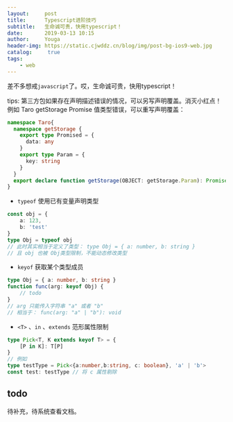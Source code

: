 ```yaml
---
layout:     post
title:      Typescript进阶技巧
subtitle:   生命诚可贵，快用typescript！
date:       2019-03-13 10:15
author:     Youga
header-img: https://static.cjwddz.cn/blog/img/post-bg-ios9-web.jpg
catalog: 	 true
tags:
    - web
---
```


差不多想戒`javascript`了。哎，生命诚可贵，快用typescript！

tips: 第三方包如果存在声明描述错误的情况，可以另写声明覆盖。消灭小红点！
例如 Taro getStorage Promise 值类型错误，可以重写声明覆盖：

```typescript
namespace Taro{
  namespace getStorage {
    export type Promised = {
      data: any
    }
    export type Param = {
      key: string
    }
  }
  export declare function getStorage(OBJECT: getStorage.Param): Promise<getStorage.Promised>
}
```

- `typeof` 使用已有变量声明类型 

```typescript
const obj = {
    a: 123,
    b: 'test'
}
type Obj = typeof obj 
// 此时其实相当于定义了类型： type Obj = { a: number, b: string }
// 且 obj 也被 Obj类型限制，不能动态修改类型
```

- `keyof` 获取某个类型成员

```typescript
type Obj = { a: number, b: string }
function func(arg: keyof Obj) {
    // todo
}
// arg 只能传入字符串 "a" 或者 "b"
// 相当于： func(arg: "a" | "b"): void
```

- `<T>` 、`in` 、`extends` 范形属性限制

```typescript
type Pick<T, K extends keyof T> = {
    [P in K]: T[P]
}
// 例如
type testType = Pick<{a:number,b:string, c: boolean}, 'a' | 'b'>
const test: testType // 将 c 属性剔除
```

## todo 

待补充，待系统查看文档。
